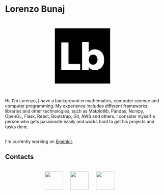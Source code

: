 # Lorenzo Bunaj

</br>
<div align="center">
  <img src="https://github.com/lorenzobunaj/lorenzobunaj/blob/main/logo.svg" width="200" />
</div>
<br><br>
Hi, I'm Lorenzo, I have a background in mathematics, computer science and computer programming. My experience includes different frameworks, libraries and other technologies, such as Matplotlib, Pandas, Numpy, OpenGL, Flask, React, Bootstrap, Git, AWS and others. I consider myself a person who gets passionate easily and works hard to get his projects and tasks done. 
</br></br>

I'm currently working on [Eigenkit](https://www.eigenkit.org/).
<!--- 
## Stats
</br>
<div align="center">
  <img src="https://github-readme-stats.vercel.app/api?username=lorenzobunaj" width="500" />
</div>
</br> 
-->

## Contacts

</br>
<div align="center">
  <a href="https://www.linkedin.com/in/lorenzobunaj/"><img height="60px" width="60px" src="https://simpleicons.vercel.app/linkedin/fff" /></a>&nbsp;&nbsp;&nbsp;&nbsp;&nbsp;
  <a href="https://telegram.me/lorenzobunaj"><img height="60px" width="60px" src="https://simpleicons.vercel.app/telegram/fff" /></a>&nbsp;&nbsp;&nbsp;&nbsp;&nbsp;
  <a href="mailto: lorenzobunaj@gmail.com"><img style="color: white;" height="60px" width="60px" src="https://simpleicons.vercel.app/gmail/fff" /></a>&nbsp;&nbsp;&nbsp;&nbsp;&nbsp;
</div>



